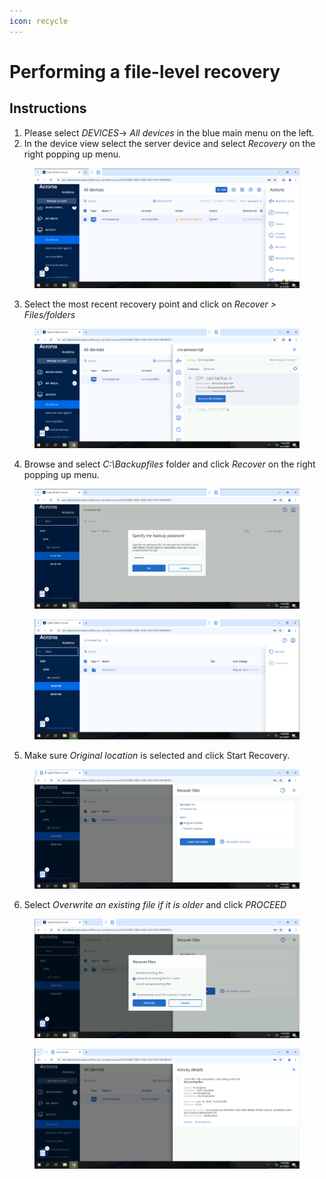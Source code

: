 ```yaml
---
icon: recycle
---
```


# Performing a file-level recovery

## Instructions



1. Please select _DEVICES_-> _All devices_ in the blue main menu on the left.
2. In the device view select the server device and select _Recovery_ on the right popping up menu.

<figure><img src="../../.gitbook/assets/image (2) (1) (1).png" alt=""><figcaption></figcaption></figure>

3. Select the most recent recovery point and click on _Recover > Files/folders_

<figure><img src="../../.gitbook/assets/image (2) (1) (1) (1).png" alt=""><figcaption></figcaption></figure>

4. Browse and select _C:\Backupfiles_ folder and click _Recover_ on the right popping up menu.

<figure><img src="../../.gitbook/assets/image (3) (1) (1).png" alt=""><figcaption></figcaption></figure>

<figure><img src="../../.gitbook/assets/image (4) (1) (1).png" alt=""><figcaption></figcaption></figure>

5. Make sure _Original location_ is selected and click Start Recovery.

<figure><img src="../../.gitbook/assets/image (5) (1) (1).png" alt=""><figcaption></figcaption></figure>

6. Select _Overwrite an existing file if it is older_ and click _PROCEED_

<figure><img src="../../.gitbook/assets/image (6) (1) (1).png" alt=""><figcaption></figcaption></figure>

<figure><img src="../../.gitbook/assets/image (7) (1) (1).png" alt=""><figcaption></figcaption></figure>


